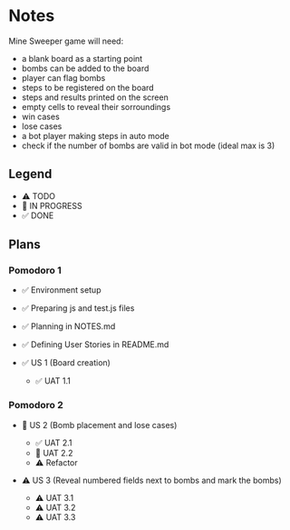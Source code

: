 # Notes

Mine Sweeper game will need:

- a blank board as a starting point
- bombs can be added to the board
- player can flag bombs
- steps to be registered on the board
- steps and results printed on the screen
- empty cells to reveal their sorroundings
- win cases
- lose cases
- a bot player making steps in auto mode
- check if the number of bombs are valid in bot mode (ideal max is 3)

## Legend

- ⚠ TODO
- 🚧 IN PROGRESS
- ✅ DONE

## Plans

### Pomodoro 1

- ✅ Environment setup
- ✅ Preparing js and test.js files
- ✅ Planning in NOTES.md
- ✅ Defining User Stories in README.md

- ✅ US 1 (Board creation)
  - ✅ UAT 1.1

### Pomodoro 2

- 🚧 US 2 (Bomb placement and lose cases)

  - ✅ UAT 2.1
  - 🚧 UAT 2.2
  - ⚠ Refactor

- ⚠ US 3 (Reveal numbered fields next to bombs and mark the bombs)
  - ⚠ UAT 3.1
  - ⚠ UAT 3.2
  - ⚠ UAT 3.3
